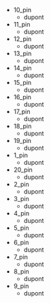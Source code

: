 * 10_pin
  * dupont
* 11_pin
  * dupont
* 12_pin
  * dupont
* 13_pin
  * dupont
* 14_pin
  * dupont
* 15_pin
  * dupont
* 16_pin
  * dupont
* 17_pin
  * dupont
* 18_pin
  * dupont
* 19_pin
  * dupont
* 1_pin
  * dupont
* 20_pin
  * dupont
* 2_pin
  * dupont
* 3_pin
  * dupont
* 4_pin
  * dupont
* 5_pin
  * dupont
* 6_pin
  * dupont
* 7_pin
  * dupont
* 8_pin
  * dupont
* 9_pin
  * dupont
